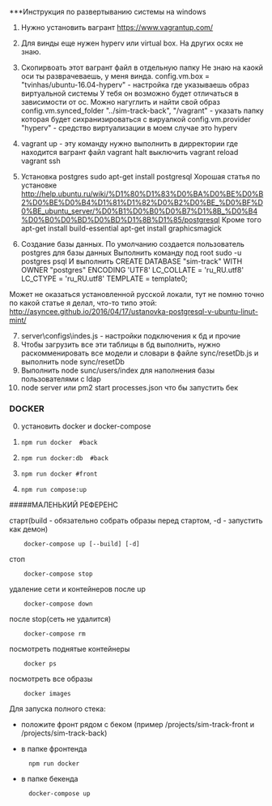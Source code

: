 ***Инструкция по развертыванию системы на windows

1. Нужно установить вагрант https://www.vagrantup.com/

2. Для винды еще нужен hyperv или virtual box. На других осях не знаю.

3. Скопирвоать этот вагрант файл в отдельную папку
Не знаю на каокй оси ты разврачеваешь, у меня винда.
config.vm.box = "tvinhas/ubuntu-16.04-hyperv" - настройка где указываешь образ виртуальной системы
У тебя он возможно будет отличаться в зависимости от ос. Можно нагуглить и найти свой образ
config.vm.synced_folder "../sim-track-back", "/vagrant" - указать папку которая будет сихранизироваться с вируалкой
config.vm.provider "hyperv" - средство виртуализации в моем случае это hyperv

4. vagrant up - эту команду нужно выполнить в дирректории где находится вагрант файл
vagrant halt выключить
vagrant reload
vagrant ssh

5. Установка postgres sudo apt-get install postgresql
Хорошая статья по установке http://help.ubuntu.ru/wiki/%D1%80%D1%83%D0%BA%D0%BE%D0%B2%D0%BE%D0%B4%D1%81%D1%82%D0%B2%D0%BE_%D0%BF%D0%BE_ubuntu_server/%D0%B1%D0%B0%D0%B7%D1%8B_%D0%B4%D0%B0%D0%BD%D0%BD%D1%8B%D1%85/postgresql
Кроме того
apt-get install build-essential
apt-get install graphicsmagick

6. Создание базы данных. По умолчанию создается пользователь postgres для базы данных
Выполнить команду под root
sudo -u postgres psql
И выполнить
CREATE DATABASE "sim-track"
  WITH OWNER "postgres"
  ENCODING 'UTF8'
  LC_COLLATE = 'ru_RU.utf8'
  LC_CTYPE = 'ru_RU.utf8'
  TEMPLATE = template0;

Может не оказаться установленной русской локали, тут не помню точно по какой статье я делал, что-то типо этой:
http://asyncee.github.io/2016/04/17/ustanovka-postgresql-v-ubuntu-linut-mint/

7. server\configs\indes.js - настройки подключения к бд и прочие
8. Чтобы загрузить все эти таблицы в бд выполнить, нужно раскомменировать все модели и словари в файле sync/resetDb.js и выполнить node sync/resetDb
9. Выполнить node sunc/users/index для наполнения базы пользователями с ldap
10. node server или pm2 start processes.json что бы запустить бек


### DOCKER

0. установить docker и docker-compose

1. `npm run docker  #back`
2. `npm run docker:db  #back`
3. `npm run docker #front`
4. `npm run compose:up`

#####МАЛЕНЬКИЙ РЕФЕРЕНС

старт(build - обязательно собрать образы перед стартом, -d - запустить как демон)

        docker-compose up [--build] [-d]

стоп

        docker-compose stop

удаление сети и контейнеров после up

        docker-compose down

после stop(сеть не удалится)

        docker-compose rm

посмотреть поднятые контейнеры

        docker ps

посмотреть все образы

        docker images
        
        
Для запуска полного стека:
- положите фронт рядом с беком (пример /projects/sim-track-front и /projects/sim-track-back)
- в папке фронтенда

        npm run docker
        
- в папке бекенда

        docker-compose up
